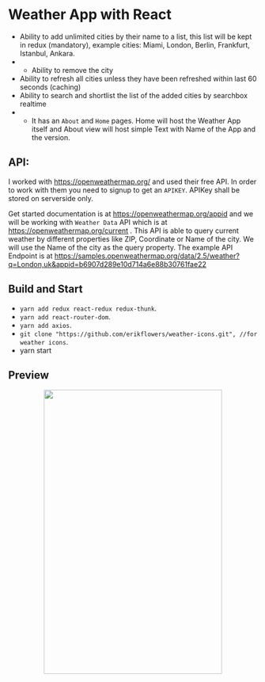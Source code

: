 # Weather App with React

- Ability to add unlimited cities by their name to a list, this list will be kept in redux (mandatory), example cities: Miami, London, Berlin, Frankfurt, Istanbul, Ankara.
- - Ability to remove the city
- Ability to refresh all cities unless they have been refreshed within last 60 seconds (caching)
- Ability to search and shortlist the list of the added cities by searchbox realtime
- - It has an `About` and `Home` pages. Home will host the Weather App itself and About view will host simple Text with Name of the App and the version.


## API:

I worked with https://openweathermap.org/ and used their free API. In order to work with them you need to signup to get an `APIKEY`. APIKey shall be stored on serverside only. 

Get started documentation is at https://openweathermap.org/appid and we will be working with `Weather Data` API which is at https://openweathermap.org/current . This API is able to query current weather by different properties like ZIP, Coordinate or Name of the city. We will use the Name of the city as the query property. The example API Endpoint is at https://samples.openweathermap.org/data/2.5/weather?q=London,uk&appid=b6907d289e10d714a6e88b30761fae22 

## Build and Start

- `yarn add redux react-redux redux-thunk`.
- `yarn add react-router-dom`.
- `yarn add axios`.
- `git clone "https://github.com/erikflowers/weather-icons.git", //for weather icons`.
- yarn start


## Preview
<p align="center">
  <img src="![Animation](https://user-images.githubusercontent.com/81585625/138088852-b168bae8-611e-4a26-9786-bb6af5eb7763.gif)"
 width="360" height="574" />
</p>
